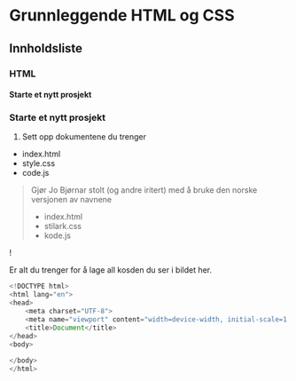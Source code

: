 # Grunnleggende HTML og CSS

## Innholdsliste

### HTML 

#### Starte et nytt prosjekt 



### Starte et nytt prosjekt 

1) Sett opp dokumentene du trenger
- index.html
- style.css
- code.js

> Gjør Jo Bjørnar stolt (og andre iritert) med å bruke den norske versjonen av navnene
>- index.html
>- stilark.css
>- kode.js



!

Er alt du trenger for å lage all kosden du ser i bildet her.
```javascript
<!DOCTYPE html>
<html lang="en">
<head>
    <meta charset="UTF-8">
    <meta name="viewport" content="width=device-width, initial-scale=1.0">
    <title>Document</title>
</head>
<body>
    
</body>
</html>
```

```javascript

```